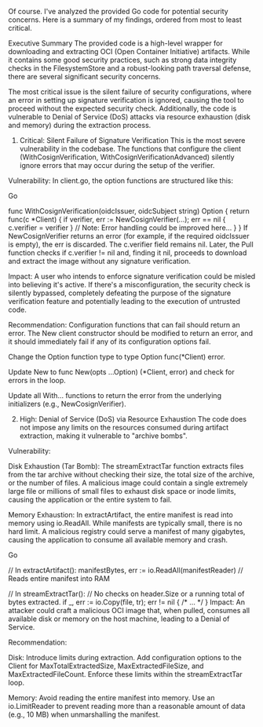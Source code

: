 Of course. I've analyzed the provided Go code for potential security concerns. Here is a summary of my findings, ordered from most to least critical.

Executive Summary
The provided code is a high-level wrapper for downloading and extracting OCI (Open Container Initiative) artifacts. While it contains some good security practices, such as strong data integrity checks in the FilesystemStore and a robust-looking path traversal defense, there are several significant security concerns.

The most critical issue is the silent failure of security configurations, where an error in setting up signature verification is ignored, causing the tool to proceed without the expected security check. Additionally, the code is vulnerable to Denial of Service (DoS) attacks via resource exhaustion (disk and memory) during the extraction process.

1. Critical: Silent Failure of Signature Verification
This is the most severe vulnerability in the codebase. The functions that configure the client (WithCosignVerification, WithCosignVerificationAdvanced) silently ignore errors that may occur during the setup of the verifier.

Vulnerability:
In client.go, the option functions are structured like this:

Go

func WithCosignVerification(oidcIssuer, oidcSubject string) Option {
    return func(c *Client) {
        if verifier, err := NewCosignVerifier(...); err == nil {
            c.verifier = verifier
        }
        // Note: Error handling could be improved here...
    }
}
If NewCosignVerifier returns an error (for example, if the required oidcIssuer is empty), the err is discarded. The c.verifier field remains nil. Later, the Pull function checks if c.verifier != nil and, finding it nil, proceeds to download and extract the image without any signature verification.

Impact:
A user who intends to enforce signature verification could be misled into believing it's active. If there's a misconfiguration, the security check is silently bypassed, completely defeating the purpose of the signature verification feature and potentially leading to the execution of untrusted code.

Recommendation:
Configuration functions that can fail should return an error. The New client constructor should be modified to return an error, and it should immediately fail if any of its configuration options fail.

Change the Option function type to type Option func(*Client) error.

Update New to func New(opts ...Option) (*Client, error) and check for errors in the loop.

Update all With... functions to return the error from the underlying initializers (e.g., NewCosignVerifier).

2. High: Denial of Service (DoS) via Resource Exhaustion
The code does not impose any limits on the resources consumed during artifact extraction, making it vulnerable to "archive bombs".

Vulnerability:

Disk Exhaustion (Tar Bomb): The streamExtractTar function extracts files from the tar archive without checking their size, the total size of the archive, or the number of files. A malicious image could contain a single extremely large file or millions of small files to exhaust disk space or inode limits, causing the application or the entire system to fail.

Memory Exhaustion: In extractArtifact, the entire manifest is read into memory using io.ReadAll. While manifests are typically small, there is no hard limit. A malicious registry could serve a manifest of many gigabytes, causing the application to consume all available memory and crash.

Go

// In extractArtifact():
manifestBytes, err := io.ReadAll(manifestReader) // Reads entire manifest into RAM

// In streamExtractTar():
// No checks on header.Size or a running total of bytes extracted.
if _, err := io.Copy(file, tr); err != nil { /* ... */ }
Impact:
An attacker could craft a malicious OCI image that, when pulled, consumes all available disk or memory on the host machine, leading to a Denial of Service.

Recommendation:

Disk: Introduce limits during extraction. Add configuration options to the Client for MaxTotalExtractedSize, MaxExtractedFileSize, and MaxExtractedFileCount. Enforce these limits within the streamExtractTar loop.

Memory: Avoid reading the entire manifest into memory. Use an io.LimitReader to prevent reading more than a reasonable amount of data (e.g., 10 MB) when unmarshalling the manifest.